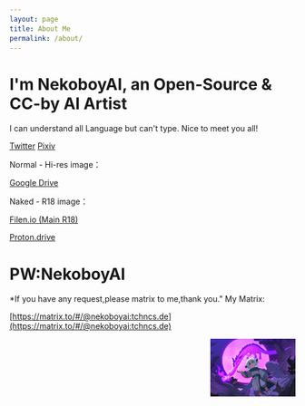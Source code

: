 ```yaml
---
layout: page
title: About Me
permalink: /about/
---
```


# I'm NekoboyAI, an Open-Source & CC-by AI Artist
I can understand all Language but can't type.
Nice to meet you all!

[Twitter](https://x.com/NekoboyAI)
[Pixiv](https://www.pixiv.net/users/103237467)

Normal - Hi-res image：

[Google Drive](https://drive.google.com/drive/u/3/folders/1-TnACQN5zAYoigbU0tqVE4MIK8xzUNfq?usp=sharing)

Naked - R18 image：

[Filen.io (Main R18)](https://drive.filen.io/f/b21a1c7c-3d82-493b-a4d3-a85b8bc4339a#QL7Nhjxss4q2Gek1I8nlziNhBgCb9q7P)

[Proton.drive](https://drive.proton.me/urls/5FKKM8C9FC#r2EO5jsoGDqt)

# PW:NekoboyAI


*If you have any request,please matrix to me,thank you."
My Matrix:

[https://matrix.to/#/@nekoboyai:tchncs.de](https://matrix.to/#/@nekoboyai:tchncs.de)


<img src="/resources/NekoboyAI.png" style="float:right;width:150px">

